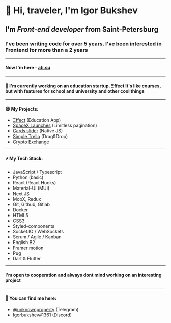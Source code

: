# 👋 Hi, traveler, I'm **Igor Bukshev** 

## I'm ***Front-end developer*** from Saint-Petersburg

### I've been writing code for over 5 years. I've been interested in Frontend for more than a 2 years

------------------------- 

#### Now I'm here - [ati.su](https://ati.su/)

------------------------- 

#### 🔭 I'm currently working on an education startup. [Ξffect](https://xieffect.ru/) It's like courses, but with features for school and university and other cool things 

------------------------- 

#### 😄 My Projects: 

 * [Ξffect](https://xieffect.ru/) (Education App)
 * [SpaceX Launches](https://spacex-launches-with-pagination.vercel.app/) (Limitless pagination)
 * [Cards slider](https://jsfiddle.net/bilord/smd2vgny/3/) (Native JS)
 * [Simple Trello](https://jsfiddle.net/bilord/7eodjqt0/2/) (Drag&Drop)
 * [Crypto Exchange](https://cryptochange.vercel.app/) 


------------------------- 

#### ⚡ My Tech Stack: 

 * JavaScript / Typescript 
 * Python (basic)
 * React (React Hooks)
 * Material-UI (MUI)
 * Next JS
 * MobX, Redux 
 * Git, Github, Gitlab
 * Docker
 * HTML5
 * CSS3
 * Styled-components
 * Socket.IO / WebSockets 
 * Scrum / Agile / Kanban
 * English B2
 * Framer motion 
 * Pug
 * Dart & Flutter

------------------------- 
#### I'm open to cooperation and always dont mind working on an interesting project
------------------------- 

#### 💬 You can find me here: 

* [@unknownproperty](https://t.me/unknownproperty) (Telegram)
* Igorbukshev#1361 (Discord)

<!--
**bilordigor/bilordigor** is a ✨ _special_ ✨ repository because its `README.md` (this file) appears on your GitHub profile.

Here are some ideas to get you started:
- 🌱 I’m currently learning ...
- 👯 I’m looking to collaborate on ...
- 🤔 I’m looking for help with ...
- 💬 Ask me about ...
- 📫 How to reach me: ...
- 😄 Pronouns: ...
- ⚡ Fun fact: ...
-->
